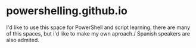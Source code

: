 # powershelling.github.io
I'd like to use this space for PowerShell and script learning. there are many of this spaces, but i'd like to make my own aproach./ Spanish speakers are also admited. 
